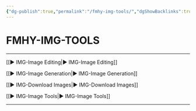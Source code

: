 ```yaml
---
{"dg-publish":true,"permalink":"/fmhy-img-tools/","dgShowBacklinks":true,"dgShowLocalGraph":true}
---
```



# FMHY-IMG-TOOLS

---

[[► IMG-Image Editing|► IMG-Image Editing]]

[[► IMG-Image Generation|► IMG-Image Generation]]

[[► IMG-Download Images|► IMG-Download Images]]

[[► IMG-Image Tools|► IMG-Image Tools]]

---